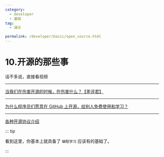 ```yaml
---
category:
  - developer
  - 基础
tag:
  - 演示

permalink: /developer/basic/open_source.html
---
```


# 10.开源的那些事

话不多说，直接看视频

---

[当我们在伤害开源的时候，在伤害什么？【差评君】](https://www.bilibili.com/video/BV1n44y1b7Ta/)
<BiliBili bvid="BV1n44y1b7Ta" />

---

[为什么程序员们愿意在 GitHub 上开源，给别人免费使用和学习？](https://www.bilibili.com/video/BV1rM4m1k74v/)
<BiliBili bvid="BV1rM4m1k74v" />

---

[各种开源协议介绍](https://www.runoob.com/w3cnote/open-source-license.html)

::: tip

看到这里，你基本上就具备了 `编程学习` 应该有的基础了。

:::
